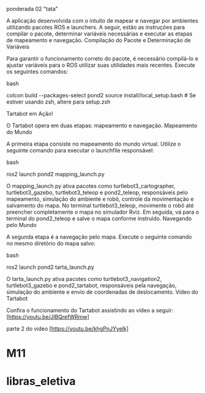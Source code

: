 ponderada 02 "tata"

A aplicação desenvolvida com o intuito de  mapear e navegar por ambientes utilizando pacotes ROS e launchers. A seguir, estão as instruções para compilar o pacote, determinar variáveis necessárias e executar as etapas de mapeamento e navegação.
Compilação do Pacote e Determinação de Variáveis

Para garantir o funcionamento correto do pacote, é necessário compilá-lo e ajustar variáveis para o ROS utilizar suas utilidades mais recentes. Execute os seguintes comandos:

bash

colcon build --packages-select pond2
source install/local_setup.bash  # Se estiver usando zsh, altere para setup.zsh

Tartabot em Ação!

O Tartabot opera em duas etapas: mapeamento e navegação.
Mapeamento do Mundo

A primeira etapa consiste no mapeamento do mundo virtual. Utilize o seguinte comando para executar o launchfile responsável:

bash

ros2 launch pond2 mapping_launch.py

O mapping_launch.py ativa pacotes como turtlebot3_cartographer, turtlebot3_gazebo, turtlebot3_teleop e pond2_teleop, responsáveis pelo mapeamento, simulação do ambiente e robô, controle da movimentação e salvamento do mapa. No terminal turtlebot3_teleop, movimente o robô até preencher completamente o mapa no simulador Rviz. Em seguida, vá para o terminal do pond2_teleop e salve o mapa conforme instruído.
Navegando pelo Mundo

A segunda etapa é a navegação pelo mapa. Execute o seguinte comando no mesmo diretório do mapa salvo:

bash

ros2 launch pond2 tarta_launch.py

O tarta_launch.py ativa pacotes como turtlebot3_navigation2, turtlebot3_gazebo e pond2_tartabot, responsáveis pela navegação, simulação do ambiente e envio de coordenadas de deslocamento.
Vídeo do Tartabot

Confira o funcionamento do Tartabot assistindo ao vídeo a seguir: [https://youtu.be/JIBQrefWRmw]

parte 2 do video [https://youtu.be/khgPnJYyelk]
# M11
# libras_eletiva
